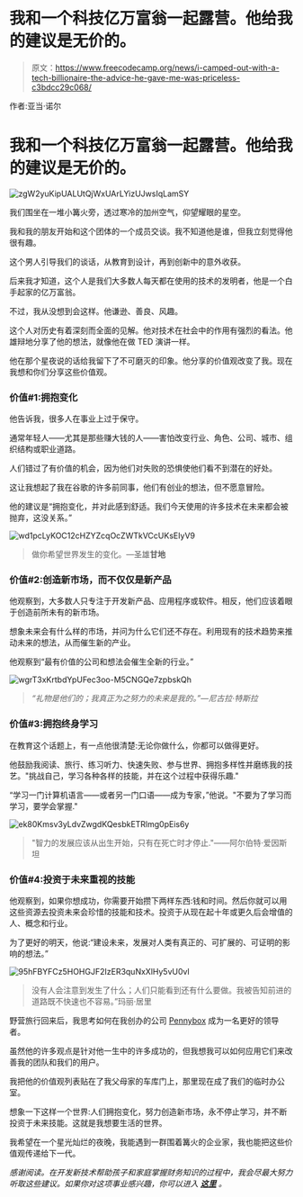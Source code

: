 # 我和一个科技亿万富翁一起露营。他给我的建议是无价的。

> 原文：<https://www.freecodecamp.org/news/i-camped-out-with-a-tech-billionaire-the-advice-he-gave-me-was-priceless-c3bdcc29c068/>

作者:亚当·诺尔

# 我和一个科技亿万富翁一起露营。他给我的建议是无价的。

![zgW2yuKipUALUtQjWxUArLYizUJwsIqLamSY](img/195d4beef005748650c470bf39ab07f0.png)

我们围坐在一堆小篝火旁，透过寒冷的加州空气，仰望耀眼的星空。

我和我的朋友开始和这个团体的一个成员交谈。我不知道他是谁，但我立刻觉得他很有趣。

这个男人引导我们的谈话，从教育到设计，再到创新中的意外收获。

后来我才知道，这个人是我们大多数人每天都在使用的技术的发明者，他是一个白手起家的亿万富翁。

不过，我从没想到会这样。他谦逊、善良、风趣。

这个人对历史有着深刻而全面的见解。他对技术在社会中的作用有强烈的看法。他雄辩地分享了他的想法，就像他在做 TED 演讲一样。

他在那个星夜说的话给我留下了不可磨灭的印象。他分享的价值观改变了我。现在我想和你们分享这些价值观。

### 价值#1:拥抱变化

他告诉我，很多人在事业上过于保守。

通常年轻人——尤其是那些赚大钱的人——害怕改变行业、角色、公司、城市、组织结构或职业道路。

人们错过了有价值的机会，因为他们对失败的恐惧使他们看不到潜在的好处。

这让我想起了我在谷歌的许多前同事，他们有创业的想法，但不愿意冒险。

他的建议是“拥抱变化，并对此感到舒适。我们今天使用的许多技术在未来都会被抛弃，这没关系。”

![wd1pcLyKOC12cHZYZcqOcZWTkVCcUKsEIyV9](img/cc0f2d70cae30afb265f615f564a4094.png)

> 做你希望世界发生的变化。—圣雄**甘地**

### 价值#2:创造新市场，而不仅仅是新产品

他观察到，大多数人只专注于开发新产品、应用程序或软件。相反，他们应该着眼于创造前所未有的新市场。

想象未来会有什么样的市场，并问为什么它们还不存在。利用现有的技术趋势来推动未来的想法，从而催生新的产业。

他观察到“最有价值的公司和想法会催生全新的行业。”

![wgrT3xKrtbdYpUFec3oo-M5CNGQe7zpbskQh](img/5ec582d94281dda67a64242ce0ce216e.png)

> *“礼物是他们的；我真正为之努力的未来是我的。”—尼古拉·特斯拉*

### 价值#3:拥抱终身学习

在教育这个话题上，有一点他很清楚:无论你做什么，你都可以做得更好。

他鼓励我阅读、旅行、练习听力、快速失败、参与世界、拥抱多样性并磨练我的技艺。"挑战自己，学习各种各样的技能，并在这个过程中获得乐趣."

“学习一门计算机语言——或者另一门口语——成为专家，”他说。"不要为了学习而学习，要学会掌握."

![ek80Kmsv3yLdvZwgdKQesbkETRlmg0pEis6y](img/9c6e108c6f6a253e238609858ded9d68.png)

> "智力的发展应该从出生开始，只有在死亡时才停止."——阿尔伯特·爱因斯坦

### 价值#4:投资于未来重视的技能

他观察到，如果你想成功，你需要开始攒下两样东西:钱和时间。然后你就可以用这些资源去投资未来会珍惜的技能和技术。投资于从现在起十年或更久后会增值的人、概念和行业。

为了更好的明天，他说:“建设未来，发展对人类有真正的、可扩展的、可证明的影响的想法。”

![95hFBYFCz5HOHGJF2IzER3quNxXlHy5vU0vl](img/bbac566486d4d7aa716340fbfcbade04.png)

> 没有人会注意到发生了什么；人们只能看到还有什么要做。我被告知前进的道路既不快速也不容易。”玛丽·居里

野营旅行回来后，我思考如何在我创办的公司 [Pennybox](https://pennybox.com/) 成为一名更好的领导者。

虽然他的许多观点是针对他一生中的许多成功的，但我想我可以如何应用它们来改善我的团队和我们的用户。

我把他的价值观列表贴在了我父母家的车库门上，那里现在成了我们的临时办公室。

想象一下这样一个世界:人们拥抱变化，努力创造新市场，永不停止学习，并不断投资于未来技能。这就是我想要生活的世界。

我希望在一个星光灿烂的夜晚，我能遇到一群围着篝火的企业家，我也能把这些价值观传递给下一代。

*感谢阅读。在开发新技术帮助孩子和家庭掌握财务知识的过程中，我会尽最大努力听取这些建议。如果你对这项事业感兴趣，你可以进入 **[这里](https://goo.gl/Cag2Lm)** 。*